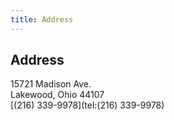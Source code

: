 ```yaml
---
title: Address
---
```


## Address

15721 Madison Ave.  
Lakewood, Ohio 44107  
[(216) 339-9978](tel:(216) 339-9978)


